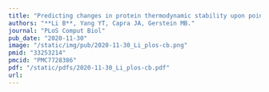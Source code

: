 ```yaml
---
title: "Predicting changes in protein thermodynamic stability upon point mutation with deep 3D convolutional neural networks"
authors: "**Li B**, Yang YT, Capra JA, Gerstein MB."
journal: "PLoS Comput Biol"
pub_date: "2020-11-30"
image: "/static/img/pub/2020-11-30_Li_plos-cb.png"
pmid: "33253214"
pmcid: "PMC7728386"
pdf: "/static/pdfs/2020-11-30_Li_plos-cb.pdf"
url: 
---
```

